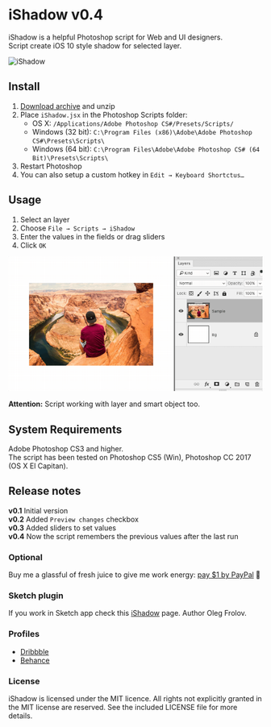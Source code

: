 # iShadow v0.4

iShadow is a helpful Photoshop script for Web and UI designers.  
Script create iOS 10 style shadow for selected layer.

![iShadow](images/ishadow.jpg)

## Install

1. [Download archive] and unzip
2. Place `iShadow.jsx` in the Photoshop Scripts folder:
	- OS X: `/Applications/Adobe Photoshop CS#/Presets/Scripts/`
	- Windows (32 bit): `C:\Program Files (x86)\Adobe\Adobe Photoshop CS#\Presets\Scripts\`
	- Windows (64 bit): `C:\Program Files\Adobe\Adobe Photoshop CS# (64 Bit)\Presets\Scripts\`
3. Restart Photoshop
4. You can also setup a custom hotkey in `Edit → Keyboard Shortctus…`

[Download archive]: https://github.com/creold/iShadow/archive/master.zip

## Usage

1. Select an layer
2. Choose `File → Scripts → iShadow`
3. Enter the values in the fields or drag sliders
4. Click `OK`

![iShadow](images/ishadow-usage.gif)

**Attention:** Script working with layer and smart object too.

## System Requirements

Adobe Photoshop CS3 and higher.  
The script has been tested on Photoshop CS5 (Win), Photoshop CC 2017 (OS X El Capitan).

## Release notes

**v0.1** Initial version  
**v0.2** Added `Preview changes` checkbox  
**v0.3** Added sliders to set values  
**v0.4** Now the script remembers the previous values after the last run

### Optional
Buy me a glassful of fresh juice to give me work energy: [pay $1 by PayPal] 🙂

[pay $1 by PayPal]: https://paypal.me/osokin/1usd

### Sketch plugin
If you work in Sketch app check this [iShadow] page. Author Oleg Frolov.

[iShadow]: https://github.com/Volorf/iShadow

### Profiles
* [Dribbble](https://dribbble.com/creold)
* [Behance](https://behance.net/creold)

### License

iShadow is licensed under the MIT licence. All rights not explicitly granted in the MIT license are reserved. See the included LICENSE file for more details.